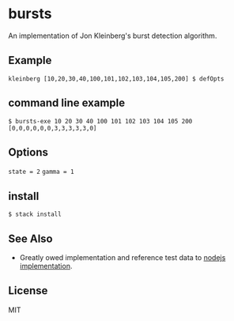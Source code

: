 # bursts
An implementation of Jon Kleinberg's burst detection algorithm.

## Example

```
kleinberg [10,20,30,40,100,101,102,103,104,105,200] $ defOpts
```

## command line example

```
$ bursts-exe 10 20 30 40 100 101 102 103 104 105 200
[0,0,0,0,0,0,3,3,3,3,3,0]
```

## Options

`state = 2`
`gamma = 1`

## install

```
$ stack install
```

## See Also

- Greatly owed implementation and reference test data to [nodejs implementation](https://github.com/hitsujiwool/node-kleinberg-burst).

## License

MIT
